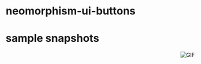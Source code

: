 # neomorphism-ui-buttons
<h1>sample snapshots</h1>
<img align="right" alt="GIF" src="https://github.com/souvikguria98/neomorphism-ui-buttons/blob/master/snap1.png"  />
